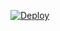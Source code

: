 [![Deploy](https://www.herokucdn.com/deploy/button.svg)](https://heroku.com/deploy?template=https://github.com/Flouse/hardhat-godwoken-polyjuice/tree/nft)
